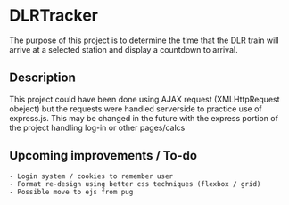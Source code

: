 # DLRTracker
The purpose of this project is to determine the time that the DLR train will arrive at a selected station and display a countdown to arrival.

## Description
This project could have been done using AJAX request (XMLHttpRequest obeject) but the requests were handled serverside to practice use of express.js. This may be changed in the future with the express portion of the project handling log-in or other pages/calcs

## Upcoming improvements / To-do
    - Login system / cookies to remember user
    - Format re-design using better css techniques (flexbox / grid)
    - Possible move to ejs from pug
